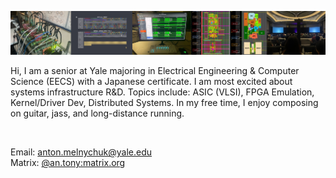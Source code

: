 ![Banner](./github_banner.png)

Hi, I am a senior at Yale majoring in Electrical Engineering & Computer Science (EECS) with a Japanese certificate. I am most excited about systems infrastructure R&D. Topics include: ASIC (VLSI), FPGA Emulation, Kernel/Driver Dev, Distributed Systems. In my free time, I enjoy composing on guitar, jass, and long-distance running.

<img src="https://komarev.com/ghpvc/?username=anton-mel&style=flat-square&color=blue" alt=""/></img>

Email: anton.melnychuk@yale.edu <br>
Matrix: [@an.tony:matrix.org](https://matrix.to/#/@an.tony:matrix.org) <br>
